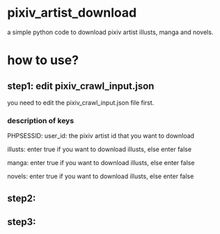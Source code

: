 # pixiv_artist_download
a simple python code to download pixiv artist illusts, manga and novels.

# how to use?

## step1: edit pixiv_crawl_input.json
you need to edit the pixiv_crawl_input.json file first.

### description of keys

PHPSESSID:
user_id: the pixiv artist id that you want to download

illusts: enter true if you want to download illusts, else enter false

manga: enter true if you want to download illusts, else enter false

novels: enter true if you want to download illusts, else enter false

## step2:
## step3:
